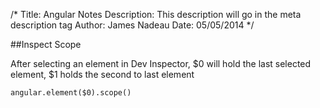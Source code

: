 /*
Title: Angular Notes
Description: This description will go in the meta description tag
Author: James Nadeau
Date: 05/05/2014
*/

##Inspect Scope

After selecting an element in Dev Inspector, $0 will hold the last selected element, 
$1 holds the second to last element

	angular.element($0).scope()




      
